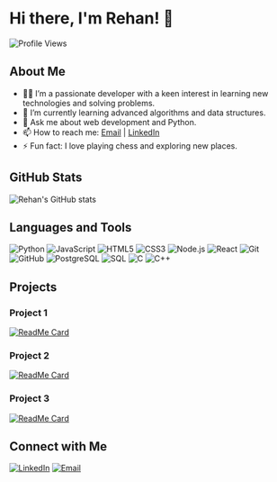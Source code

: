 # Hi there, I'm Rehan! 👋

![Profile Views](https://komarev.com/ghpvc/?username=Rehan0013&color=brightgreen)

## About Me

- 👨‍💻 I’m a passionate developer with a keen interest in learning new technologies and solving problems.
- 🌱 I’m currently learning advanced algorithms and data structures.
- 💬 Ask me about web development and Python.
- 📫 How to reach me: [Email](mailto:rehanali09742@gmail.com) | [LinkedIn](www.linkedin.com/in/rehan-ali-85a914280)
- ⚡ Fun fact: I love playing chess and exploring new places.

## GitHub Stats

![Rehan's GitHub stats](https://github-readme-stats.vercel.app/api?username=Rehan0013&show_icons=true&theme=radical)

## Languages and Tools

![Python](https://img.shields.io/badge/-Python-3776AB?style=flat-square&logo=Python&logoColor=white)
![JavaScript](https://img.shields.io/badge/-JavaScript-F7DF1E?style=flat-square&logo=JavaScript&logoColor=black)
![HTML5](https://img.shields.io/badge/-HTML5-E34F26?style=flat-square&logo=HTML5&logoColor=white)
![CSS3](https://img.shields.io/badge/-CSS3-1572B6?style=flat-square&logo=CSS3&logoColor=white)
![Node.js](https://img.shields.io/badge/-Node.js-339933?style=flat-square&logo=Node.js&logoColor=white)
![React](https://img.shields.io/badge/-React-61DAFB?style=flat-square&logo=React&logoColor=black)
![Git](https://img.shields.io/badge/-Git-F05032?style=flat-square&logo=Git&logoColor=white)
![GitHub](https://img.shields.io/badge/-GitHub-181717?style=flat-square&logo=GitHub&logoColor=white)
![PostgreSQL](https://img.shields.io/badge/-PostgreSQL-336791?style=flat-square&logo=PostgreSQL&logoColor=white)
![SQL](https://img.shields.io/badge/-SQL-4479A1?style=flat-square&logo=MySQL&logoColor=white)
![C](https://img.shields.io/badge/-C-A8B9CC?style=flat-square&logo=C&logoColor=white)
![C++](https://img.shields.io/badge/-C++-00599C?style=flat-square&logo=C%2B%2B&logoColor=white)

## Projects

### Project 1
[![ReadMe Card](https://github-readme-stats.vercel.app/api/pin/?username=Rehan0013&repo=Code_Editor)](https://github.com/Rehan0013/Code_Editor)

### Project 2
[![ReadMe Card](https://github-readme-stats.vercel.app/api/pin/?username=Rehan0013&repo=portfolio)](https://github.com/Rehan0013/portfolio)

### Project 3
[![ReadMe Card](https://github-readme-stats.vercel.app/api/pin/?username=Rehan0013&repo=Expense_frontend)](https://github.com/Rehan0013/Expense_frontend)

## Connect with Me

[![LinkedIn](https://img.shields.io/badge/-LinkedIn-0A66C2?style=flat-square&logo=LinkedIn&logoColor=white)](www.linkedin.com/in/rehan-ali-85a914280)
[![Email](https://img.shields.io/badge/-Email-D14836?style=flat-square&logo=Gmail&logoColor=white)](mailto:rehanali09742@gmail.com)
